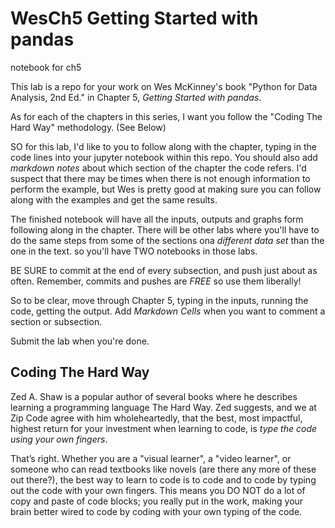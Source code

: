 # WesCh5 Getting Started with pandas

notebook for ch5


This lab is a repo for your work on Wes McKinney's book "Python for Data Analysis, 2nd Ed." in Chapter 5, _Getting Started with pandas_.

As for each of the chapters in this series, I want you follow the "Coding The Hard Way" methodology. (See Below)

SO for this lab, I'd like to you to follow along with the chapter, typing in the code lines into your jupyter notebook within this repo. You should also add *markdown notes* about which section of the chapter the code refers. I'd suspect that there may be times when there is not enough information to perform the example, but Wes is pretty good at making sure you can follow along with the examples and get the same results.

The finished notebook will have all the inputs, outputs and graphs form following along in the chapter. There will be other labs where you'll have to do the same steps from some of the sections ona *different data set* than the one in the text. so you'll have TWO notebooks in those labs.

BE SURE to commit at the end of every subsection, and push just about as often. Remember, commits and pushes are _FREE_ so use them liberally!

So to be clear, move through Chapter 5, typing in the inputs, running the code, getting the output. Add *Markdown Cells* when you want to comment a section or subsection.

Submit the lab when you're done.

## Coding The Hard Way

Zed A. Shaw is a popular author of several books where he
describes learning a programming language The Hard Way.
Zed suggests, and we at Zip Code agree with him wholeheartedly, that the best, most impactful, highest return for
your investment when learning to code, is _type the code
using your own fingers_.

That’s right. Whether you are a "visual learner", a "video
learner", or someone who can read textbooks like novels
(are there any more of these out there?), the best way to
learn to code is to code and to code by typing out the code
with your own fingers. This means you DO NOT do a lot of
copy and paste of code blocks; you really put in the work,
making your brain better wired to code by coding with
your own typing of the code.
